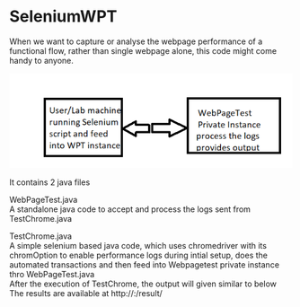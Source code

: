 # SeleniumWPT

When we want to capture or analyse the webpage performance of a functional flow, rather than single webpage alone, this code might come
handy to anyone.

![Screenshot](test.png)


It contains 2 java files

WebPageTest.java<br>
   A standalone java code to accept and process the logs sent from TestChrome.java
    
TestChrome.java<br>
     A simple selenium based java code, which uses chromedriver with its chromOption to enable performance logs during intial setup, does the automated transactions and then feed into Webpagetest private instance thro WebPageTest.java <br>
After the execution of TestChrome, the output will given similar to below <br>
The results are available at http://<wpt private instance host>:<port>/result/<folder>
